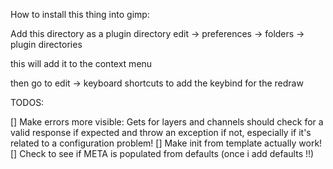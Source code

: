 How to install this thing into gimp:

Add this directory as a plugin directory
edit -> preferences -> folders -> plugin directories

this will add it to the context menu

then go to edit -> keyboard shortcuts to add the keybind for the redraw


TODOS:

[] Make errors more visible: Gets for layers and channels should check for a valid response if expected and throw an exception if not, especially if it's related to a configuration problem!
[] Make init from template actually work!
[] Check to see if META is populated from defaults (once i add defaults !!)